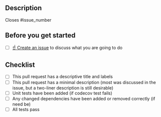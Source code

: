 <!--
    Thank you for contributing to our project!

    Please do not delete this text completely, but read the text below and keep
    items that seem relevant. If in doubt, just keep everything and add your
    own text at the top, a reviewer will update the checklist for you.

-->

## Description

<!--
    Please describe your changes here, especially focusing on why this pull
    request makes PyActiveStorage better and what problem it solves.

    Please fill in the GitHub issue that is closed by this pull request,
    e.g. Closes #1903
-->

Closes #issue_number


## Before you get started

- [ ] [☝ Create an issue](https://github.com/valeriupredoi/PyActiveStorage/issues) to discuss what you are going to do

## Checklist

- [ ] This pull request has a descriptive title and labels
- [ ] This pull request has a minimal description (most was discussed in the issue, but a two-liner description is still desirable)
- [ ] Unit tests have been added (if codecov test fails)
- [ ] Any changed dependencies have been added or removed correctly (if need be)
- [ ] All tests pass
